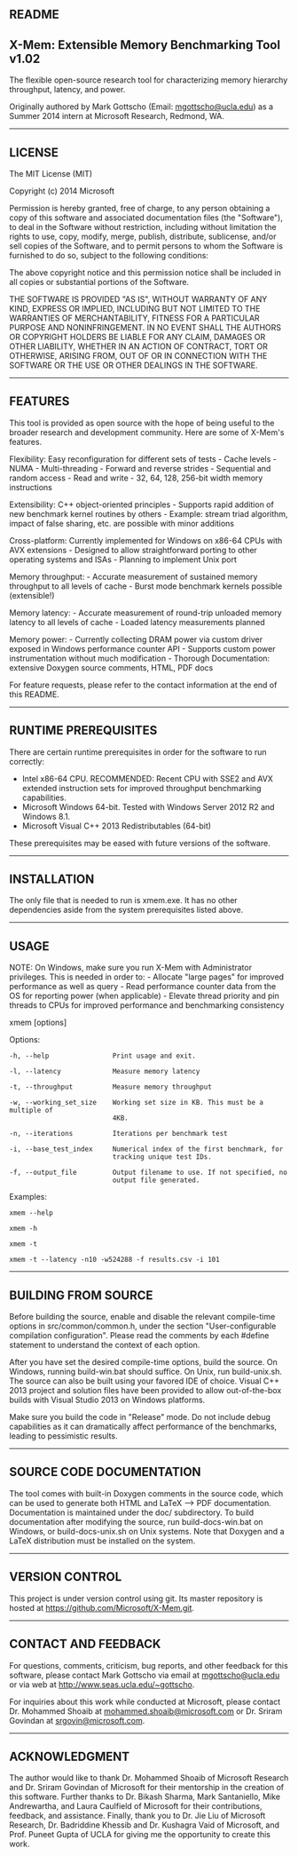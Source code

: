 README
------------------------------------------------------------------------------------------------------------

X-Mem: Extensible Memory Benchmarking Tool v1.02
------------------------------------------------------------------------------------------------------------

The flexible open-source research tool for characterizing memory hierarchy throughput, latency, and power. 

Originally authored by Mark Gottscho (Email: <mgottscho@ucla.edu>) as a Summer 2014 intern at Microsoft Research, Redmond, WA.

------------------------------------------------------------------------------------------------------------
LICENSE
------------------------------------------------------------------------------------------------------------

The MIT License (MIT)

Copyright (c) 2014 Microsoft

Permission is hereby granted, free of charge, to any person obtaining a copy
of this software and associated documentation files (the "Software"), to deal
in the Software without restriction, including without limitation the rights
to use, copy, modify, merge, publish, distribute, sublicense, and/or sell
copies of the Software, and to permit persons to whom the Software is
furnished to do so, subject to the following conditions:

The above copyright notice and this permission notice shall be included in all
copies or substantial portions of the Software.

THE SOFTWARE IS PROVIDED "AS IS", WITHOUT WARRANTY OF ANY KIND, EXPRESS OR
IMPLIED, INCLUDING BUT NOT LIMITED TO THE WARRANTIES OF MERCHANTABILITY,
FITNESS FOR A PARTICULAR PURPOSE AND NONINFRINGEMENT. IN NO EVENT SHALL THE
AUTHORS OR COPYRIGHT HOLDERS BE LIABLE FOR ANY CLAIM, DAMAGES OR OTHER
LIABILITY, WHETHER IN AN ACTION OF CONTRACT, TORT OR OTHERWISE, ARISING FROM,
OUT OF OR IN CONNECTION WITH THE SOFTWARE OR THE USE OR OTHER DEALINGS IN THE
SOFTWARE.

------------------------------------------------------------------------------------------------------------
FEATURES
------------------------------------------------------------------------------------------------------------

This tool is provided as open source with the hope of being useful to the broader research and development community. Here are some of X-Mem's features.

Flexibility: Easy reconfiguration for different sets of tests
	- Cache levels
	- NUMA
	- Multi-threading
	- Forward and reverse strides
	- Sequential and random access
	- Read and write
	- 32, 64, 128, 256-bit width memory instructions

Extensibility: C++ object-oriented principles
	- Supports rapid addition of new benchmark kernel routines by others
	- Example: stream triad algorithm, impact of false sharing, etc. are possible with minor additions

Cross-platform: Currently implemented for Windows on x86-64 CPUs with AVX extensions
	- Designed to allow straightforward porting to other operating systems and ISAs
	- Planning to implement Unix port

Memory throughput:
	- Accurate measurement of sustained memory throughput to all levels of cache
	- Burst mode benchmark kernels possible (extensible!)

Memory latency: 
	- Accurate measurement of round-trip unloaded memory latency to all levels of cache
	- Loaded latency measurements planned

Memory power:
	- Currently collecting DRAM power via custom driver exposed in Windows performance counter API
	- Supports custom power instrumentation without much modification
	- Thorough Documentation: extensive Doxygen source comments, HTML, PDF docs

For feature requests, please refer to the contact information at the end of this README.

------------------------------------------------------------------------------------------------------------
RUNTIME PREREQUISITES
------------------------------------------------------------------------------------------------------------

There are certain runtime prerequisites in order for the software to run correctly: 

- Intel x86-64 CPU. RECOMMENDED: Recent CPU with SSE2 and AVX extended instruction sets for improved throughput benchmarking capabilities.
- Microsoft Windows 64-bit. Tested with Windows Server 2012 R2 and Windows 8.1.
- Microsoft Visual C++ 2013 Redistributables (64-bit)

These prerequisites may be eased with future versions of the software.

------------------------------------------------------------------------------------------------------------
INSTALLATION
------------------------------------------------------------------------------------------------------------

The only file that is needed to run is xmem.exe. It has no other dependencies aside from the system prerequisites listed above.

------------------------------------------------------------------------------------------------------------
USAGE
------------------------------------------------------------------------------------------------------------

NOTE: On Windows, make sure you run X-Mem with Administrator privileges. This is needed in order to:
	- Allocate "large pages" for improved performance as well as query 
	- Read performance counter data from the OS for reporting power (when applicable)
	- Elevate thread priority and pin threads to CPUs for improved performance and benchmarking consistency

xmem [options]

Options:

    -h, --help                Print usage and exit.

    -l, --latency             Measure memory latency

    -t, --throughput          Measure memory throughput

    -w, --working_set_size    Working set size in KB. This must be a multiple of
                              4KB.

    -n, --iterations          Iterations per benchmark test

    -i, --base_test_index     Numerical index of the first benchmark, for
                              tracking unique test IDs.

    -f, --output_file         Output filename to use. If not specified, no
                              output file generated.

Examples:

    xmem --help

    xmem -h

    xmem -t

    xmem -t --latency -n10 -w524288 -f results.csv -i 101

------------------------------------------------------------------------------------------------------------
BUILDING FROM SOURCE
------------------------------------------------------------------------------------------------------------

Before building the source, enable and disable the relevant compile-time options in src/common/common.h, under the section "User-configurable compilation configuration". Please read the comments by each #define statement to understand the context of each option.

After you have set the desired compile-time options, build the source. On Windows, running build-win.bat should suffice. On Unix, run build-unix.sh. The source can also be built using your favored IDE of choice. Visual C++ 2013 project and solution files have been provided to allow out-of-the-box builds with Visual Studio 2013 on Windows platforms.

Make sure you build the code in "Release" mode. Do not include debug capabilities as it can dramatically affect performance of the benchmarks, leading to pessimistic results.

------------------------------------------------------------------------------------------------------------
SOURCE CODE DOCUMENTATION
------------------------------------------------------------------------------------------------------------

The tool comes with built-in Doxygen comments in the source code, which can be used to generate both HTML and LaTeX --> PDF documentation. Documentation is maintained under the doc/ subdirectory. To build documentation after modifying the source, run build-docs-win.bat on Windows, or build-docs-unix.sh on Unix systems. Note that Doxygen and a LaTeX distribution must be installed on the system.

------------------------------------------------------------------------------------------------------------
VERSION CONTROL
------------------------------------------------------------------------------------------------------------

This project is under version control using git. Its master repository is hosted at <https://github.com/Microsoft/X-Mem.git>.

------------------------------------------------------------------------------------------------------------
CONTACT AND FEEDBACK
------------------------------------------------------------------------------------------------------------

For questions, comments, criticism, bug reports, and other feedback for this software, please contact Mark Gottscho via email at <mgottscho@ucla.edu> or via web at <http://www.seas.ucla.edu/~gottscho>.

For inquiries about this work while conducted at Microsoft, please contact Dr. Mohammed Shoaib at <mohammed.shoaib@microsoft.com> or Dr. Sriram Govindan at <srgovin@microsoft.com>.

------------------------------------------------------------------------------------------------------------
ACKNOWLEDGMENT
------------------------------------------------------------------------------------------------------------

The author would like to thank Dr. Mohammed Shoaib of Microsoft Research and Dr. Sriram Govindan of Microsoft for their mentorship in the creation of this software. Further thanks to Dr. Bikash Sharma, Mark Santaniello, Mike Andrewartha, and Laura Caulfield of Microsoft for their contributions, feedback, and assistance. Finally, thank you to Dr. Jie Liu of Microsoft Research, Dr. Badriddine Khessib and Dr. Kushagra Vaid of Microsoft, and Prof. Puneet Gupta of UCLA for giving me the opportunity to create this work.
